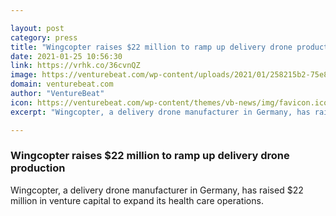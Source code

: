 ```yaml
---

layout: post
category: press
title: "Wingcopter raises $22 million to ramp up delivery drone production"
date: 2021-01-25 10:56:30
link: https://vrhk.co/36cvnQZ
image: https://venturebeat.com/wp-content/uploads/2021/01/258215b2-75e8-4c63-8f97-c7338b2bd1c7-e1611076497773.png?w=1200&strip=all
domain: venturebeat.com
author: "VentureBeat"
icon: https://venturebeat.com/wp-content/themes/vb-news/img/favicon.ico
excerpt: "Wingcopter, a delivery drone manufacturer in Germany, has raised $22 million in venture capital to expand its health care operations."

---
```


### Wingcopter raises $22 million to ramp up delivery drone production

Wingcopter, a delivery drone manufacturer in Germany, has raised $22 million in venture capital to expand its health care operations.